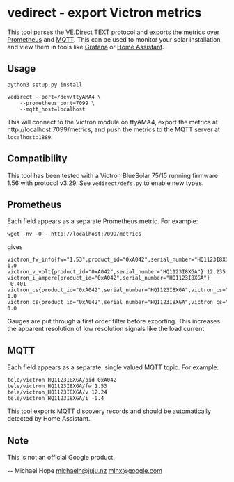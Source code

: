 # vedirect - export Victron metrics

This tool parses the [VE.Direct][ved] TEXT protocol and exports the metrics
over [Prometheus][prom] and [MQTT][mqtt]. This can be used to monitor
your solar installation and view them in tools like
[Grafana](https://grafana.com/) or [Home Assistant][hass].

## Usage

```
python3 setup.py install

vedirect --port=/dev/ttyAMA4 \
	--prometheus_port=7099 \
	--mqtt_host=localhost
```

This will connect to the Victron module on ttyAMA4, export the metrics
at http://localhost:7099/metrics, and push the metrics to the MQTT
server at `localhost:1889`.

## Compatibility

This tool has been tested with a Victron BlueSolar 75/15 running
firmware 1.56 with protocol v3.29. See `vedirect/defs.py` to
enable new types.

## Prometheus

Each field appears as a separate Prometheus metric. For example:

```
wget -nv -O - http://localhost:7099/metrics
```

gives

```
victron_fw_info{fw="1.53",product_id="0xA042",serial_number="HQ1123I8XGA"} 1.0
victron_v_volt{product_id="0xA042",serial_number="HQ1123I8XGA"} 12.235
victron_i_ampere{product_id="0xA042",serial_number="HQ1123I8XGA"} -0.401
victron_cs{product_id="0xA042",serial_number="HQ1123I8XGA",victron_cs="off"} 1.0
victron_cs{product_id="0xA042",serial_number="HQ1123I8XGA",victron_cs="low_power"} 0.0
```

Gauges are put through a first order filter before exporting. This increases the apparent resolution of low resolution signals like the load current.

## MQTT

Each field appears as a separate, single valued MQTT topic. For example:

```
tele/victron_HQ1123I8XGA/pid 0xA042
tele/victron_HQ1123I8XGA/fw 1.53
tele/victron_HQ1123I8XGA/v 12.24
tele/victron_HQ1123I8XGA/i -0.4
```

This tool exports MQTT discovery records and should be automatically
detected by Home Assistant.

## Note

This is not an official Google product.

\-- Michael Hope <michaelh@juju.nz> <mlhx@google.com>

[hass]: https://www.home-assistant.io/
[mqtt]: https://mqtt.org/
[prom]: https://prometheus.io/
[ved]: https://www.victronenergy.com/live/vedirect_protocol:faq
